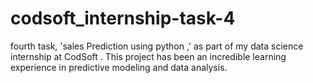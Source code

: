 # codsoft_internship-task-4
 fourth task, 'sales Prediction using python ,' as part of my data science internship at CodSoft . This project has been an incredible learning experience in predictive modeling and data analysis. 
